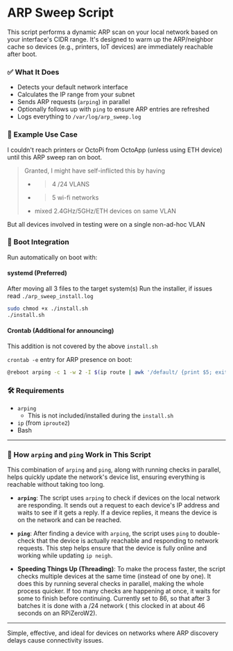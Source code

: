 # ARP Sweep Script

This script performs a dynamic ARP scan on your local network based on your interface's CIDR range. It's designed to warm up the ARP/neighbor cache so devices (e.g., printers, IoT devices) are immediately reachable after boot.

### ✅ What It Does

- Detects your default network interface
- Calculates the IP range from your subnet
- Sends ARP requests (`arping`) in parallel
- Optionally follows up with `ping` to ensure ARP entries are refreshed
- Logs everything to `/var/log/arp_sweep.log`

### 📌 Example Use Case

I couldn't reach printers or OctoPi from OctoApp (unless using ETH device) until this ARP sweep ran on boot.
> Granted, I might have self-inflicted this by having
> - >4 /24 VLANS
> - >5 wi-fi networks
> - mixed 2.4GHz/5GHz/ETH devices on same VLAN

But all devices involved in testing were on a single non-ad-hoc VLAN

### 🔁 Boot Integration

Run automatically on boot with:

#### systemd (Preferred)

After moving all 3 files to the target system(s)
Run the installer, if issues read `./arp_sweep_install.log`

```sh
sudo chmod +x ./install.sh
./install.sh
```

#### Crontab (Additional for announcing)

This addition is not covered by the above `install.sh`

`crontab -e` entry for ARP presence on boot:

```sh
@reboot arping -c 1 -w 2 -I $(ip route | awk '/default/ {print $5; exit}') $(ip addr show $(ip route | awk '/default/ {print $5; exit}') | grep -oP 'inet \K[\d.]+') >/dev/null 2>&1
```

### 🛠 Requirements

- `arping`
  - This is not included/installed during the `install.sh`
- `ip` (from `iproute2`)
- Bash

---

### 🔧 How `arping` and `ping` Work in This Script

This combination of `arping` and `ping`, along with running checks in parallel, helps quickly update the network's device list, ensuring everything is reachable without taking too long.

- **`arping`**: The script uses `arping` to check if devices on the local network are responding. It sends out a request to each device's IP address and waits to see if it gets a reply. If a device replies, it means the device is on the network and can be reached.

- **`ping`**: After finding a device with `arping`, the script uses `ping` to double-check that the device is actually reachable and responding to network requests. This step helps ensure that the device is fully online and working while updating `ip neigh`.

- **Speeding Things Up (Threading)**: To make the process faster, the script checks multiple devices at the same time (instead of one by one). It does this by running several checks in parallel, making the whole process quicker. If too many checks are happening at once, it waits for some to finish before continuing. Currently set to 86, so that after 3 batches it is done with a /24 network ( this clocked in at about 46 seconds on an RPiZeroW2).

---

Simple, effective, and ideal for devices on networks where ARP discovery delays cause connectivity issues.
